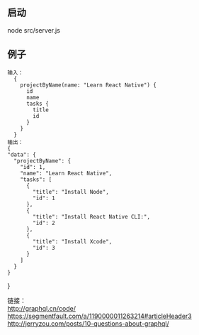 
## 启动
node src/server.js

## 例子 
    输入：  
      {
        projectByName(name: "Learn React Native") {
          id
          name
          tasks {
            title
            id
          }
        }
      }
    输出： 
    {
    "data": {
      "projectByName": {
        "id": 1,
        "name": "Learn React Native",
        "tasks": [
          {
            "title": "Install Node",
            "id": 1
          },
          {
            "title": "Install React Native CLI:",
            "id": 2
          },
          {
            "title": "Install Xcode",
            "id": 3
          }
        ]
      }
    }
}


链接：  
http://graphql.cn/code/  
https://segmentfault.com/a/1190000011263214#articleHeader3  
http://jerryzou.com/posts/10-questions-about-graphql/  